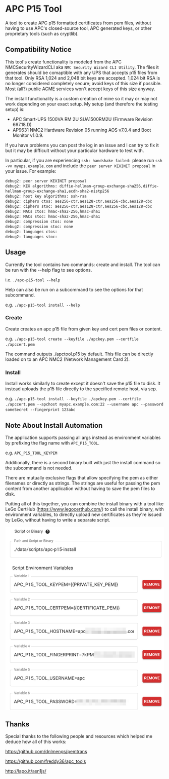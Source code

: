 # APC P15 Tool
A tool to create APC p15 formatted certificates from pem files, without
having to use APC's closed-source tool, APC generated keys, or other 
proprietary tools (such as cryptlib).

## Compatibility Notice

This tool's create functionality is modeled from the APC NMCSecurityWizardCLI 
aka `NMC Security Wizard CLI Utility`. The files it generates should be 
comaptible with any UPS that accepts p15 files from that tool. Only RSA 1,024
and 2,048 bit keys are accepted. 1,024 bit RSA is no longer considered 
completely secure; avoid keys of this size if possible. Most (all?) public 
ACME services won't accept keys of this size anyway.

The install functionality is a custom creation of mine so it may or may not 
work depending on your exact setup. My setup (and therefore the testing 
setup) is:
- APC Smart-UPS 1500VA RM 2U SUA1500RM2U (Firmware Revision 667.18.D)
- AP9631 NMC2 Hardware Revision 05 running AOS v7.0.4 and Boot Monitor 
  v1.0.9.

If you have problems you can post the log in an issue and I can try to fix it
but it may be difficult without your particular hardware to test with.

In particular, if you are experiencing `ssh: handshake failed:` please run 
`ssh -vv myups.example.com` and include the `peer server KEXINIT proposal`
in your issue. For example:

```
debug2: peer server KEXINIT proposal
debug2: KEX algorithms: diffie-hellman-group-exchange-sha256,diffie-hellman-group-exchange-sha1,ecdh-sha2-nistp256
debug2: host key algorithms: ssh-rsa
debug2: ciphers ctos: aes256-ctr,aes128-ctr,aes256-cbc,aes128-cbc
debug2: ciphers stoc: aes256-ctr,aes128-ctr,aes256-cbc,aes128-cbc
debug2: MACs ctos: hmac-sha2-256,hmac-sha1
debug2: MACs stoc: hmac-sha2-256,hmac-sha1
debug2: compression ctos: none
debug2: compression stoc: none
debug2: languages ctos:
debug2: languages stoc:
```

## Usage

Currently the tool contains two commands: create and install. The tool 
can be run with the --help flag to see options.

i.e. `./apc-p15-tool --help`

Help can also be run on a subcommand to see the options for that 
subcommand.

e.g. `./apc-p15-tool install --help`

### Create

Create creates an apc p15 file from given key and cert pem files or 
content.

e.g. `./apc-p15-tool create --keyfile ./apckey.pem --certfile ./apccert.pem`

The command outputs ./apctool.p15 by default. This file can be 
directly loaded on to an APC NMC2 (Network Management Card 2).

### Install

Install works similarly to create except it doesn't save the p15 file 
to disk. It instead uploads the p15 file directly to the specified 
remote host, via scp.

e.g. `./apc-p15-tool install --keyfile ./apckey.pem --certfile ./apccert.pem --apchost myapc.example.com:22 --username apc --password someSecret --fingerprint 123abc`

## Note About Install Automation

The application supports passing all args instead as environment 
variables by prefixing the flag name with `APC_P15_TOOL`. 

e.g. `APC_P15_TOOL_KEYPEM`

Additionally, there is a second binary built with just the install
command so the subcommand is not needed.

There are mutually exclusive flags that allow specifying the pem 
as either filenames or directly as strings. The strings are useful 
for passing the pem content from another application without having 
to save the pem files to disk.

Putting all of this together, you can combine the install binary with 
a tool like LeGo CertHub (https://www.legocerthub.com/) to call the 
install binary, with environment variables, to directly upload new 
certificates as they're issued by LeGo, without having to write a 
separate script.

![LeGo CertHub with APC P15 Tool](https://raw.githubusercontent.com/gregtwallace/apc-p15-tool/main/img/apc-p15-tool.png)

## Thanks

Special thanks to the following people and resources which helped me 
deduce how all of this works:

https://github.com/dnlmengs/pemtrans

https://github.com/freddy36/apc_tools

http://lapo.it/asn1js/
